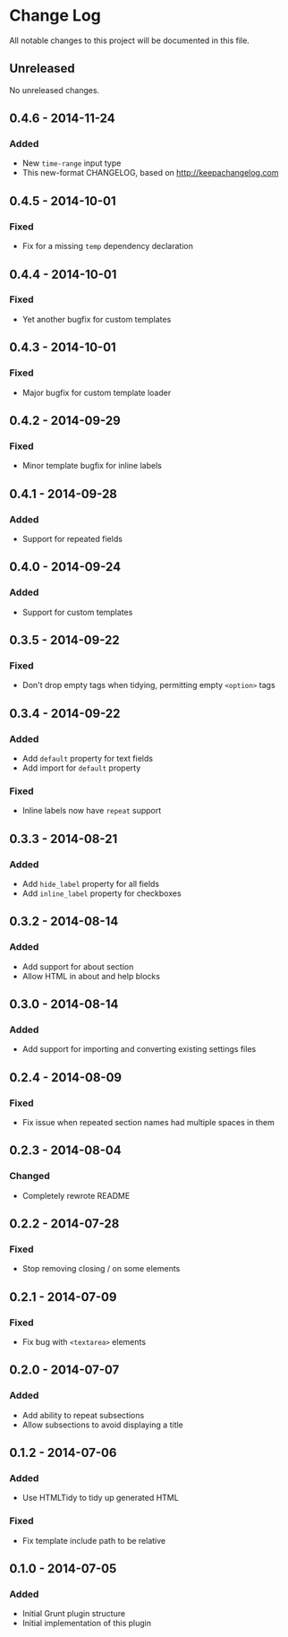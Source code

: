 # Change Log
All notable changes to this project will be documented in this file.

## Unreleased
No unreleased changes.

## 0.4.6 - 2014-11-24
### Added
- New `time-range` input type
- This new-format CHANGELOG, based on http://keepachangelog.com

## 0.4.5 - 2014-10-01
### Fixed
- Fix for a missing `temp` dependency declaration

## 0.4.4 - 2014-10-01
### Fixed
- Yet another bugfix for custom templates

## 0.4.3 - 2014-10-01
### Fixed
- Major bugfix for custom template loader

## 0.4.2 - 2014-09-29
### Fixed
- Minor template bugfix for inline labels

## 0.4.1 - 2014-09-28
### Added
- Support for repeated fields

## 0.4.0 - 2014-09-24
### Added
- Support for custom templates

## 0.3.5 - 2014-09-22
### Fixed
- Don't drop empty tags when tidying, permitting empty `<option>` tags

## 0.3.4 - 2014-09-22
### Added
- Add `default` property for text fields
- Add import for `default` property

### Fixed
- Inline labels now have `repeat` support

## 0.3.3 - 2014-08-21
### Added
- Add `hide_label` property for all fields
- Add `inline_label` property for checkboxes

## 0.3.2 - 2014-08-14
### Added
- Add support for about section
- Allow HTML in about and help blocks

## 0.3.0 - 2014-08-14
### Added
- Add support for importing and converting existing settings files

## 0.2.4 - 2014-08-09
### Fixed
- Fix issue when repeated section names had multiple spaces in them

## 0.2.3 - 2014-08-04
### Changed
- Completely rewrote README

## 0.2.2 - 2014-07-28
### Fixed
- Stop removing closing / on some elements

## 0.2.1 - 2014-07-09
### Fixed
- Fix bug with `<textarea>` elements

## 0.2.0 - 2014-07-07
### Added
- Add ability to repeat subsections
- Allow subsections to avoid displaying a title

## 0.1.2 - 2014-07-06
### Added
- Use HTMLTidy to tidy up generated HTML

### Fixed
- Fix template include path to be relative

## 0.1.0 - 2014-07-05
### Added
- Initial Grunt plugin structure
- Initial implementation of this plugin

